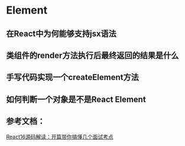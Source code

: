 # Element

## 在React中为何能够支持jsx语法
## 类组件的render方法执行后最终返回的结果是什么
## 手写代码实现一个createElement方法
## 如何判断一个对象是不是React Element

## 参考文档：
[React16源码解读：开篇带你搞懂几个面试考点](https://juejin.im/post/5dff334851882579dc6f8167)